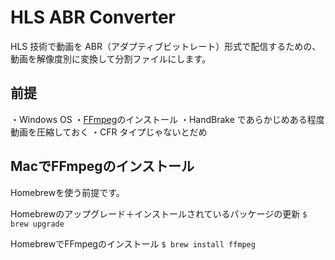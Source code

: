 # HLS ABR Converter

HLS 技術で動画を ABR（アダプティブビットレート）形式で配信するための、動画を解像度別に変換して分割ファイルにします。

## 前提

・Windows OS
・[FFmpeg](https://www.ffmpeg.org/)のインストール
・HandBrake であらかじめある程度動画を圧縮しておく
・CFR タイプじゃないとだめ


## MacでFFmpegのインストール
Homebrewを使う前提です。

Homebrewのアップグレード＋インストールされているパッケージの更新
`$ brew upgrade`

HomebrewでFFmpegのインストール
`$ brew install ffmpeg`



